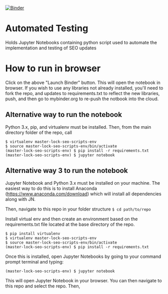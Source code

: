 [![Binder](https://mybinder.org/badge.svg)](https://mybinder.org/v2/gh/raferguson/Redirect-Tool/master)

# Automated Testing
Holds Jupyter Notebooks containing python script used to automate the implementation and testing of SEO updates

# How to run in browser
Click on the above "Launch Binder" button. This will open the notebook in browser. If you wish to use any libraries not already installed, you'll need to fork the repo, and updates to requirements.txt to reflect the new libraries, push, and then go to mybinder.org to re-push the notbook into the cloud.

## Alternative way to run the notebook
Python 3.x, pip, and virtualenv must be installed. Then, from the main directory folder of the repo, call
```
$ virtualenv master-lock-seo-scripts-env
$ source master-lock-seo-scripts-env/bin/activate
(master-lock-seo-scripts-env) $ pip install -r requirements.txt
(master-lock-seo-scripts-env) $ jupyter notebook
```

## Alternative way 3 to run the notebook
Jupyter Notebook and Python 3.x must be installed on your machine. The easiest way to do this is to install Anaconda (https://www.anaconda.com/download) which will install all dependencies along with JN. 

Then, navigate to this repo in your folder structure
`$ cd path/to/repo`

Install virtual env and then create an environment based on the requirements.txt file located at the base directory of the repo.
```
$ pip install virtualenv
$ virtualenv master-lock-seo-scripts-env
$ source master-lock-seo-scripts-env/bin/activate
(master-lock-seo-scripts-env) $ pip install -r requirements.txt
```

Once this is installed, open Jupyter Notebooks by going to your command prompt terminal and typing:

`(master-lock-seo-scripts-env) $ jupyter notebook`

This will open Jupyter Notebook in your browser. You can then navigate to this repo and select the repo. Then, 
